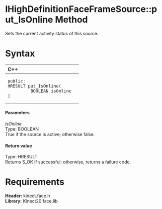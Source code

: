 IHighDefinitionFaceFrameSource::put\_IsOnline Method  
====================================================  

Sets the current activity status of this source. <span id="syntaxSection"></span>

Syntax  
======  

<table>
<colgroup>
<col width="100%" />
</colgroup>
<thead>
<tr class="header">
<th align="left">C++</th>
</tr>
</thead>
<tbody>
<tr class="odd">
<td align="left"><pre><code>public:  
HRESULT put_IsOnline(  
         BOOLEAN isOnline  
)</code></pre></td>
</tr>
</tbody>
</table>

<span id="ID4EG"></span>
#### Parameters  

*isOnline*    
Type: BOOLEAN  
True if the source is active; otherwise false.  

<span id="ID4EP"></span>
#### Return value  

Type: HRESULT  
Returns S\_OK if successful; otherwise, returns a failure code.  

<span id="requirements"></span>

Requirements  
============  

**Header:** kinect.face.h  
**Library:** Kinect20.face.lib  



<!--Please do not edit the data in the comment block below.-->
<!--
TOCTitle : put_IsOnline Method
RLTitle : IHighDefinitionFaceFrameSource::put_IsOnline Method
KeywordK : put_IsOnline method
KeywordK : IHighDefinitionFaceFrameSource::put_IsOnline method
KeywordF : IHighDefinitionFaceFrameSource::put_IsOnline
KeywordF : put_IsOnline
KeywordF : Microsoft.Kinect.face.IHighDefinitionFaceFrameSource.put_IsOnline(BOOLEAN)
KeywordA : M:Microsoft.Kinect.face.IHighDefinitionFaceFrameSource.put_IsOnline(BOOLEAN)
AssetID : M:Microsoft.Kinect.face.IHighDefinitionFaceFrameSource.put_IsOnline(BOOLEAN)
Locale : en-us
CommunityContent : 1
APIType : Managed
APILocation : 
APIName : Microsoft.Kinect.face.IHighDefinitionFaceFrameSource::put_IsOnline
TargetOS : Windows
TopicType : kbSyntax
DevLang : C++
DocSet : K4Wv2
ProjType : K4Wv2Proj
Technology : Kinect for Windows
Product : Kinect for Windows SDK v2
productversion : 20
-->
